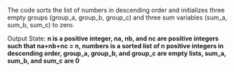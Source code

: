 The code sorts the list of numbers in descending order and initializes three empty groups (group_a, group_b, group_c) and three sum variables (sum_a, sum_b, sum_c) to zero. 

Output State: **n is a positive integer, na, nb, and nc are positive integers such that na+nb+nc = n, numbers is a sorted list of n positive integers in descending order, group_a, group_b, and group_c are empty lists, sum_a, sum_b, and sum_c are 0**